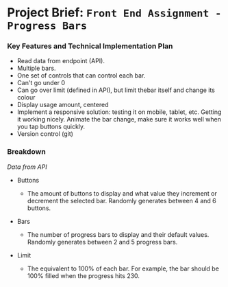 # Project Brief: `Front End Assignment - Progress Bars`


### Key Features and Technical Implementation Plan

* Read data from endpoint (API).
* Multiple bars.
* One set of controls that can control each bar.
* Can't go under 0
* Can go over limit (defined in API), but limit thebar itself and change its colour
* Display usage amount, centered
* Implement a responsive solution: testing it on mobile, tablet, etc. Getting it working nicely. Animate the bar change, make sure it works well when you tap buttons quickly.
* Version control (git)


### Breakdown
*Data from API*

* Buttons
    * The amount of buttons to display and what value they increment or decrement the selected bar. Randomly generates between 4 and 6 buttons.
    
* Bars 
    * The number of progress bars to display and their default values. Randomly generates between 2 and 5 progress bars.

* Limit
    * The equivalent to 100% of each bar. For example, the bar should be 100% filled when the progress hits 230.
